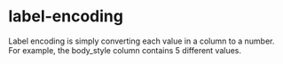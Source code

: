 # label-encoding
Label encoding is simply converting each value in a column to a number. For example, the body_style column contains 5 different values.
